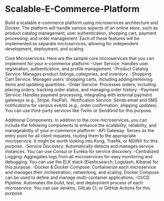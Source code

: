 # Scalable-E-Commerce-Platform
Build a scalable e-commerce platform using microservices architecture and Docker. The platform will handle various aspects of an online store, such as product catalog management, user authentication, shopping cart, payment processing, and order management. Each of these features will be implemented as separate microservices, allowing for independent development, deployment, and scaling.

Core Microservices:
Here are the sample core microservices that you can implement for your e-commerce platform:
  -User Service: Handles user registration, authentication, and profile management.
  -Product Catalog Service: Manages product listings, categories, and inventory.
  -Shopping Cart Service: Manages users’ shopping carts, including adding/removing items and updating quantities.
  -Order Service: Processes orders, including placing orders, tracking order status, and managing order history.
  -Payment Service: Handles payment processing, integrating with external payment gateways (e.g., Stripe, PayPal).
  -Notification Service: Sends email and SMS notifications for various events (e.g., order confirmation, shipping updates). You can use third-party services like Twilio or SendGrid for this purpose.

Additional Components:
In addition to the core microservices, you can include the following components to enhance the scalability, reliability, and manageability of your e-commerce platform:
  -API Gateway: Serves as the entry point for all client requests, routing them to the appropriate microservice. It might be worth looking into Kong, Traefik, or NGINX for this purpose.
  -Service Discovery: Automatically detects and manages service instances. You can use Consul or Eureka for service discovery.
  -Centralized Logging: Aggregates logs from all microservices for easy monitoring and debugging. You can use the ELK stack (Elasticsearch, Logstash, Kibana) for this purpose.
  -Docker & Docker Compose: Containerize each microservice and manages their orchestration, networking, and scaling. Docker Compose can be used to define and manage multi-container applications.
  -CI/CD Pipeline: Automates the build, test, and deployment process of each microservice. You can use Jenkins, GitLab CI, or GitHub Actions for this purpose.
